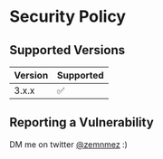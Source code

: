 # Security Policy

## Supported Versions

| Version | Supported          |
| ------- | ------------------ |
| 3.x.x   | :white_check_mark: |


## Reporting a Vulnerability

DM me on twitter [@zemnmez] :)

[@zemnmez]: https://twitter.com/zemnmez
